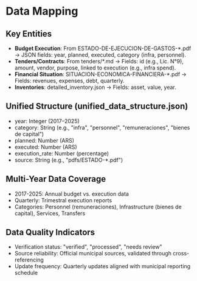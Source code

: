 # Data Mapping

## Key Entities
- **Budget Execution**: From ESTADO-DE-EJECUCION-DE-GASTOS-*.pdf → JSON fields: year, planned, executed, category (infra, personnel).
- **Tenders/Contracts**: From tenders/*.md → Fields: id (e.g., Lic. N°9), amount, vendor, purpose, linked to execution (e.g., infra spend).
- **Financial Situation**: SITUACION-ECONOMICA-FINANCIERA-*.pdf → Fields: revenues, expenses, debt, quarterly.
- **Inventories**: detailed_inventory.json → Fields: asset, value, year.

## Unified Structure (unified_data_structure.json)
- year: Integer (2017–2025)
- category: String (e.g., "infra", "personnel", "remuneraciones", "bienes de capital")
- planned: Number (ARS)
- executed: Number (ARS)
- execution_rate: Number (percentage)
- source: String (e.g., "pdfs/ESTADO-*.pdf")

## Multi-Year Data Coverage
- 2017-2025: Annual budget vs. execution data
- Quarterly: Trimestral execution reports
- Categories: Personnel (remuneraciones), Infrastructure (bienes de capital), Services, Transfers

## Data Quality Indicators
- Verification status: "verified", "processed", "needs review"
- Source reliability: Official municipal sources, validated through cross-referencing
- Update frequency: Quarterly updates aligned with municipal reporting schedule